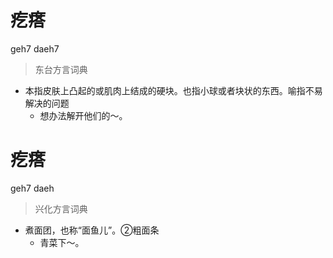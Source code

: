 # 疙瘩
geh7 daeh7
> 东台方言词典
- 本指皮肤上凸起的或肌肉上结成的硬块。也指小球或者块状的东西。喻指不易解决的问题
  - 想办法解开他们的～。

# 疙瘩
geh7 daeh
> 兴化方言词典
- 煮面团，也称“面鱼儿”。②粗面条
  - 青菜下～。
